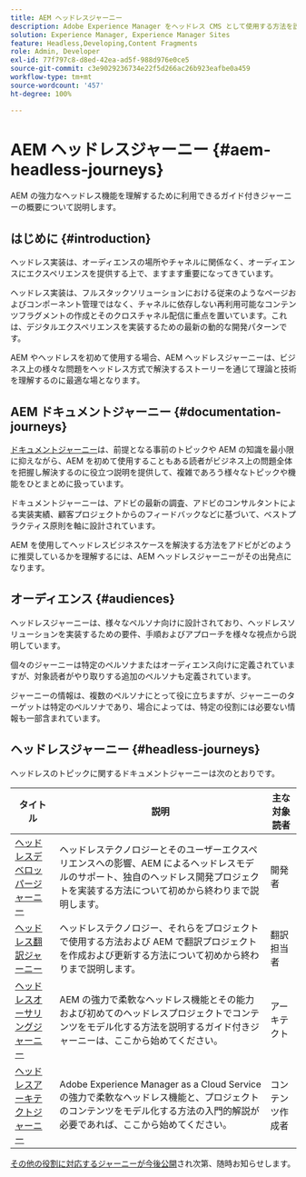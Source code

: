 ```yaml
---
title: AEM ヘッドレスジャーニー
description: Adobe Experience Manager をヘッドレス CMS として使用する方法を説明するドキュメントジャーニーのコレクションです。
solution: Experience Manager, Experience Manager Sites
feature: Headless,Developing,Content Fragments
role: Admin, Developer
exl-id: 77f797c8-d8ed-42ea-ad5f-988d976e0ce5
source-git-commit: c3e9029236734e22f5d266ac26b923eafbe0a459
workflow-type: tm+mt
source-wordcount: '457'
ht-degree: 100%

---
```


# AEM ヘッドレスジャーニー {#aem-headless-journeys}

AEM の強力なヘッドレス機能を理解するために利用できるガイド付きジャーニーの概要について説明します。

## はじめに {#introduction}

ヘッドレス実装は、オーディエンスの場所やチャネルに関係なく、オーディエンスにエクスペリエンスを提供する上で、ますます重要になってきています。

ヘッドレス実装は、フルスタックソリューションにおける従来のようなページおよびコンポーネント管理ではなく、チャネルに依存しない再利用可能なコンテンツフラグメントの作成とそのクロスチャネル配信に重点を置いています。これは、デジタルエクスペリエンスを実装するための最新の動的な開発パターンです。

AEM やヘッドレスを初めて使用する場合、AEM ヘッドレスジャーニーは、ビジネス上の様々な問題をヘッドレス方式で解決するストーリーを通じて理論と技術を理解するのに最適な場となります。

## AEM ドキュメントジャーニー {#documentation-journeys}

[ドキュメントジャーニー](/help/journey-documentation/home.md)は、前提となる事前のトピックや AEM の知識を最小限に抑えながら、AEM を初めて使用することもある読者がビジネス上の問題全体を把握し解決するのに役立つ説明を提供して、複雑であろう様々なトピックや機能をひとまとめに扱っています。

ドキュメントジャーニーは、アドビの最新の調査、アドビのコンサルタントによる実装実績、顧客プロジェクトからのフィードバックなどに基づいて、ベストプラクティス原則を軸に設計されています。

AEM を使用してヘッドレスビジネスケースを解決する方法をアドビがどのように推奨しているかを理解するには、AEM ヘッドレスジャーニーがその出発点になります。

## オーディエンス {#audiences}

ヘッドレスジャーニーは、様々なペルソナ向けに設計されており、ヘッドレスソリューションを実装するための要件、手順およびアプローチを様々な視点から説明しています。

個々のジャーニーは特定のペルソナまたはオーディエンス向けに定義されていますが、対象読者がやり取りする追加のペルソナも定義されています。

ジャーニーの情報は、複数のペルソナにとって役に立ちますが、ジャーニーのターゲットは特定のペルソナであり、場合によっては、特定の役割には必要ない情報も一部含まれています。

## ヘッドレスジャーニー {#headless-journeys}

ヘッドレスのトピックに関するドキュメントジャーニーは次のとおりです。

| タイトル | 説明 | 主な対象読者 |
|---|---|---|
| [ヘッドレスデベロッパージャーニー](/help/journey-headless/developer/overview.md) | ヘッドレステクノロジーとそのユーザーエクスペリエンスへの影響、AEM によるヘッドレスモデルのサポート、独自のヘッドレス開発プロジェクトを実装する方法について初めから終わりまで説明します。 | 開発者 |
| [ヘッドレス翻訳ジャーニー](/help/journey-headless/translation/overview.md) | ヘッドレステクノロジー、それらをプロジェクトで使用する方法および AEM で翻訳プロジェクトを作成および更新する方法について初めから終わりまで説明します。 | 翻訳担当者 |
| [ヘッドレスオーサリングジャーニー](/help/journey-headless/author/overview.md) | AEM の強力で柔軟なヘッドレス機能とその能力および初めてのヘッドレスプロジェクトでコンテンツをモデル化する方法を説明するガイド付きジャーニーは、ここから始めてください。 | アーキテクト |
| [ヘッドレスアーキテクトジャーニー](/help/journey-headless/architect/overview.md) | Adobe Experience Manager as a Cloud Service の強力で柔軟なヘッドレス機能と、プロジェクトのコンテンツをモデル化する方法の入門的解説が必要であれば、ここから始めてください。 | コンテンツ作成者 |

[その他の役割に対応するジャーニーが今後公開](/help/journey-documentation/home.md#journeys)され次第、随時お知らせします。
